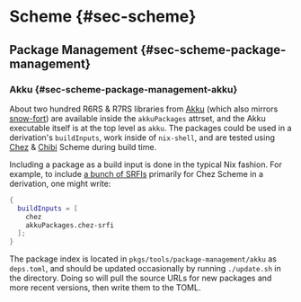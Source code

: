 # Scheme {#sec-scheme}

## Package Management {#sec-scheme-package-management}

### Akku {#sec-scheme-package-management-akku}

About two hundred R6RS & R7RS libraries from [Akku](https://akkuscm.org/)
(which also mirrors [snow-fort](https://snow-fort.org/pkg))
are available inside the `akkuPackages` attrset, and the Akku executable
itself is at the top level as `akku`. The packages could be used
in a derivation's `buildInputs`, work inside of `nix-shell`, and
are tested using [Chez](https://www.scheme.com/) &
[Chibi](https://synthcode.com/wiki/chibi-scheme)
Scheme during build time.

Including a package as a build input is done in the typical Nix fashion.
For example, to include
[a bunch of SRFIs](https://akkuscm.org/packages/chez-srfi/)
primarily for Chez Scheme in a derivation, one might write:

```nix
{
  buildInputs = [
    chez
    akkuPackages.chez-srfi
  ];
}

```

The package index is located in `pkgs/tools/package-management/akku`
as `deps.toml`, and should be updated occasionally by running `./update.sh`
in the directory. Doing so will pull the source URLs for new packages and
more recent versions, then write them to the TOML.


